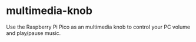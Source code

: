 # multimedia-knob
Use the Raspberry Pi Pico as an multimedia knob to control your PC volume and play/pause music.
